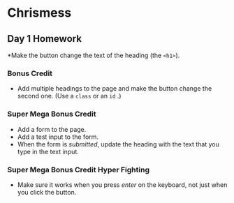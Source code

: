 # Chrismess

## Day 1 Homework

*Make the button change the text of the heading (the `<h1>`).

### Bonus Credit

* Add multiple headings to the page and make the button change the second one. (Use a `class` or an `id` .)

### Super Mega Bonus Credit

* Add a form to the page.
* Add a test input to the form.
* When the form is _submitted_, update the heading with the text that you type in the text input.

### Super Mega Bonus Credit Hyper Fighting

* Make sure it works when you press _enter_ on the keyboard, not just when you click the button.